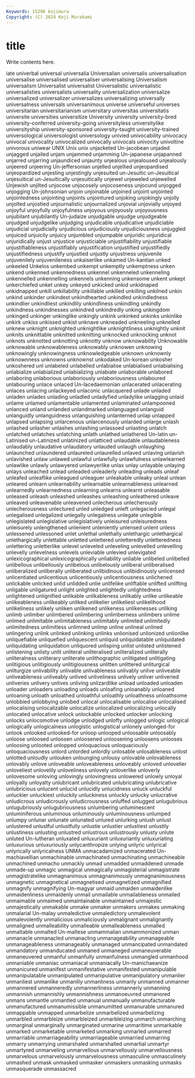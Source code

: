 ```yaml
---
Keywords: 15296 kojimura
Copyright: (C) 2024 Koji Murakami
---
```


# title

Write contents here.



iate univerbal universal universalia Universalian universalis universalisation universalise universalised universaliser
universalising Universalism universalism Universalist universalist Universalistic universalistic universalisties universalists universality
universalization universalize universalized universalizer universalizes universalizing universally universalness universals universanimous
universe universeful universes universitarian universitarianism universitary universitas universitatis universite universities
universitize University university university-bred university-conferred university-going universityless universitylike universityship university-sponsored
university-taught university-trained universological universologist universology univied univocability univocacy univocal univocality
univocalized univocally univocals univocity univoltine univorous uniwear UNIX Unix unix
unjacketed Un-jacobean unjaded unjagged unjailed unjam unjammed unjamming Un-japanese unjapanned
unjarred unjarring unjaundiced unjaunty unjealous unjealoused unjealously unjeered unjeering Un-jeffersonian
unjelled unjellied unjeopardised unjeopardized unjesting unjestingly unjesuited un-Jesuitic un-Jesuitical unjesuitical
un-Jesuitically unjesuitically unjewel unjeweled unjewelled Unjewish unjilted unjocose unjocosely unjocoseness
unjocund unjogged unjogging Un-johnsonian unjoin unjoinable unjoined unjoint unjointed unjointedness
unjointing unjoints unjointured unjoking unjokingly unjolly unjolted unjostled unjournalistic unjournalized
unjovial unjovially unjoyed unjoyful unjoyfully unjoyfulness unjoyous unjoyously unjoyousness unjubilant
unjubilantly Un-judaize unjudgable unjudge unjudgeable unjudged unjudgelike unjudging unjudicable unjudicative
unjudiciable unjudicial unjudicially unjudicious unjudiciously unjudiciousness unjuggled unjuiced unjuicily unjuicy
unjumbled unjumpable unjuridic unjuridical unjuridically unjust unjustice unjusticiable unjustifiability unjustifiable
unjustifiableness unjustifiably unjustification unjustified unjustifiedly unjustifiedness unjustify unjustled unjustly unjustness
unjuvenile unjuvenilely unjuvenileness unkaiserlike unkamed Un-kantian unked unkeeled Unkelos unkembed
unkempt unkemptly unkemptness unken unkend unkenned unkennedness unkennel unkenneled unkenneling
unkennelled unkennelling unkennels unkenning unkensome unkent unkept unkerchiefed unket unkey
unkeyed unkicked unkid unkidnaped unkidnapped unkill unkillability unkillable unkilled unkilling
unkilned unkin unkind unkinder unkindest unkindhearted unkindled unkindledness unkindlier unkindliest
unkindlily unkindliness unkindling unkindly unkindness unkindnesses unkindred unkindredly unking unkingdom
unkinged unkinger unkinglike unkingly unkink unkinked unkinks unkinlike unkirk unkiss
unkissed unkist unknave unkneaded unkneeling unknelled unknew unknight unknighted unknightlike
unknightliness unknightly unknit unknits unknittable unknitted unknitting unknocked unknocking unknot
unknots unknotted unknotting unknotty unknow unknowability Unknowable unknowable unknowableness unknowably
unknowen unknowing unknowingly unknowingness unknowledgeable unknown unknownly unknownness unknowns unknownst
unkodaked Un-korean unkosher unkoshered unl unlabeled unlabelled unlabialise unlabialised unlabialising
unlabialize unlabialized unlabializing unlabiate unlaborable unlabored unlaboring unlaborious unlaboriously unlaboriousness
unlaboured unlabouring unlace unlaced Un-lacedaemonian unlacerated unlacerating unlaces unlacing unlackeyed
unlaconic unlacquered unlade unladed unladen unlades unlading unladled unladyfied unladylike
unlagging unlaid unlame unlamed unlamentable unlamented unlaminated unlampooned unlanced unland
unlanded unlandmarked unlanguaged unlanguid unlanguidly unlanguidness unlanguishing unlanterned unlap unlapped
unlapsed unlapsing unlarcenous unlarcenously unlarded unlarge unlash unlashed unlasher unlashes
unlashing unlassoed unlasting unlatch unlatched unlatches unlatching unlath unlathed unlathered
Un-latin un-Latinised un-Latinized unlatinized unlatticed unlaudable unlaudableness unlaudably unlaudative unlaudatory
unlauded unlaugh unlaughing unlaunched unlaundered unlaureled unlaurelled unlaved unlaving unlavish
unlavished unlaw unlawed unlawful unlawfully unlawfulness unlawlearned unlawlike unlawly unlawyered
unlawyerlike unlax unlay unlayable unlaying unlays unleached unlead unleaded unleaderly
unleading unleads unleaf unleafed unleaflike unleagued unleaguer unleakable unleaky unleal
unlean unleared unlearn unlearnability unlearnable unlearnableness unlearned unlearnedly unlearnedness unlearning
unlearns unlearnt unleasable unleased unleash unleashed unleashes unleashing unleathered unleave
unleaved unleavenable unleavened unlecherous unlecherously unlecherousness unlectured unled unledged unleft
unlegacied unlegal unlegalised unlegalized unlegally unlegalness unlegate unlegible unlegislated unlegislative
unlegislatively unleisured unleisuredness unleisurely unlengthened unlenient unleniently unlensed unlent unless
unlessened unlessoned unlet unlethal unlethally unlethargic unlethargical unlethargically unlettable unletted
unlettered unletteredly unletteredness unlettering unletterlike unlevel unleveled unleveling unlevelled unlevelling
unlevelly unlevelness unlevels unleviable unlevied unlevigated unlexicographical unlexicographically unliability unliable
unlibeled unlibelled unlibellous unlibellously unlibelous unlibelously unliberal unliberalised unliberalized unliberally
unliberated unlibidinous unlibidinously unlicensed unlicentiated unlicentious unlicentiously unlicentiousness unlichened unlickable
unlicked unlid unlidded unlie unlifelike unliftable unlifted unlifting unligable unligatured
unlight unlighted unlightedly unlightedness unlightened unlignified unlikable unlikableness unlikably unlike
unlikeable unlikeableness unlikeably unliked unlikelier unlikeliest unlikelihood unlikeliness unlikely unliken
unlikened unlikeness unlikenesses unliking unlimb unlimber unlimbered unlimbering unlimberness unlimbers
unlime unlimed unlimitable unlimitableness unlimitably unlimited unlimitedly unlimitedness unlimitless unlimned
unlimp unline unlineal unlined unlingering unlink unlinked unlinking unlinks unlionised
unlionized unlionlike unliquefiable unliquefied unliquescent unliquid unliquidatable unliquidated unliquidating unliquidation
unliquored unlisping unlist unlisted unlistened unlistening unlisty unlit unliteral unliteralised
unliteralized unliterally unliteralness unliterary unliterate unlithographic unlitigated unlitigating unlitigious unlitigiously
unlitigiousness unlitten unlittered unliturgical unliturgize unlivability unlivable unlivableness unlivably unlive
unliveable unliveableness unliveably unlived unliveliness unlively unliver unliveried unliveries unlivery
unlives unliving unlizardlike unload unloaded unloaden unloader unloaders unloading unloads
unloafing unloanably unloaned unloaning unloath unloathed unloathful unloathly unloathness unloathsome
unlobbied unlobbying unlobed unlocal unlocalisable unlocalise unlocalised unlocalising unlocalizable unlocalize
unlocalized unlocalizing unlocally unlocated unlocative unlock unlockable unlocked unlocker unlocking
unlocks unlocomotive unlodge unlodged unlofty unlogged unlogic unlogical unlogically unlogicalness
unlogistic unlogistical unlonely unlonged-for unlook unlooked unlooked-for unloop unlooped unloosable
unloosably unloose unloosed unloosen unloosened unloosening unloosens unlooses unloosing unlooted
unlopped unloquacious unloquaciously unloquaciousness unlord unlorded unlordly unlosable unlosableness unlost
unlotted unloudly unlouken unlounging unlousy unlovable unlovableness unlovably unlove unloveable
unloveableness unloveably unloved unlovelier unloveliest unlovelily unloveliness unlovely unloverlike unloverly
unlovesome unloving unlovingly unlovingness unlowered unlowly unloyal unloyally unloyalty unlubricant
unlubricated unlubricating unlubricative unlubricious unlucent unlucid unlucidly unlucidness unluck unluckful
unluckier unluckiest unluckily unluckiness unluckly unlucky unlucrative unludicrous unludicrously unludicrousness
unluffed unlugged unlugubrious unlugubriously unlugubriousness unlumbering unluminescent unluminiferous unluminous unluminously
unluminousness unlumped unlumpy unlunar unlunate unlunated unlured unlurking unlush unlust
unlustered unlustful unlustfully unlustie unlustier unlustiest unlustily unlustiness unlusting unlustred
unlustrous unlustrously unlusty unlute unluted Un-lutheran unluxated unluxuriant unluxuriantly unluxuriating
unluxurious unluxuriously unlycanthropize unlying unlyric unlyrical unlyrically unlyricalness UNMA unmacadamized
unmacerated Un-machiavellian unmachinable unmachinated unmachinating unmachineable unmachined unmacho unmackly unmad
unmadded unmaddened unmade unmade-up unmagic unmagical unmagically unmagisterial unmagistrate unmagistratelike
unmagnanimous unmagnanimously unmagnanimousness unmagnetic unmagnetical unmagnetised unmagnetized unmagnified unmagnify unmagnifying
Un-magyar unmaid unmaiden unmaidenlike unmaidenliness unmaidenly unmail unmailable unmailableness unmailed
unmaimable unmaimed unmaintainable unmaintained unmajestic unmajestically unmakable unmake unmaker unmakers
unmakes unmaking unmalarial Un-malay unmaledictive unmaledictory unmalevolent unmalevolently unmalicious unmaliciously
unmalignant unmalignantly unmaligned unmalleability unmalleable unmalleableness unmalled unmaltable unmalted Un-maltese
unmammalian unmammonized unman unmanacle unmanacled unmanacling unmanageability unmanageable unmanageableness unmanageably
unmanaged unmancipated unmandated unmandatory unmanducated unmaned unmaneged unmaneuverable unmaneuvered unmanful
unmanfully unmanfulness unmangled unmanhood unmaniable unmaniac unmaniacal unmaniacally Un-manichaeanize unmanicured
unmanifest unmanifestative unmanifested unmanipulable unmanipulatable unmanipulated unmanipulative unmanipulatory unmanlier unmanliest
unmanlike unmanlily unmanliness unmanly unmanned unmanner unmannered unmanneredly unmannerliness unmannerly
unmanning unmannish unmannishly unmannishness unmanoeuvred unmanored unmans unmantle unmantled unmanual
unmanually unmanufacturable unmanufactured unmanumissible unmanumitted unmanurable unmanured unmappable unmapped unmarbelize
unmarbelized unmarbelizing unmarbled unmarbleize unmarbleized unmarbleizing unmarch unmarching unmarginal unmarginally
unmarginated unmarine unmaritime unmarkable unmarked unmarketable unmarketed unmarking unmarled unmarred
unmarriable unmarriageability unmarriageable unmarried unmarring unmarry unmarrying unmarshaled unmarshalled unmartial
unmartyr unmartyred unmarveling unmarvellous unmarvellously unmarvellousness unmarvelous unmarvelously unmarvelousness unmasculine
unmasculinely unmashed unmask unmasked unmasker unmaskers unmasking unmasks unmasquerade unmassacred
